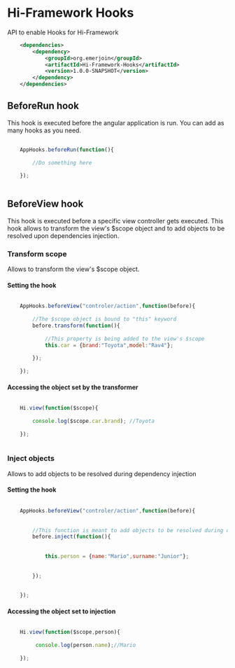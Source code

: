 # Hi-Framework Hooks
API to enable Hooks for Hi-Framework
```xml
    <dependencies>
        <dependency>
            <groupId>org.emerjoin</groupId>
            <artifactId>Hi-Framework-Hooks</artifactId>
            <version>1.0.0-SNAPSHOT</version>
        </dependency>
    </dependencies>
```



## BeforeRun hook
This hook is executed before the angular application is run. 
You can add as many hooks as you need. 
```javascript
    
    AppHooks.beforeRun(function(){
        
        //Do something here
    
    });
    
```

## BeforeView hook
This hook is executed before a specific view controller gets executed.
This hook allows to transform the view's $scope object and to add objects to
be resolved upon dependencies injection. 

### Transform scope
Allows to transform the view's $scope object. 
#### Setting the hook
```javascript

    AppHooks.beforeView("controler/action",function(before){
        
        //The $scope object is bound to "this" keyword
        before.transform(function(){
        
            //This property is being added to the view's $scope
            this.car = {brand:"Toyota",model:"Rav4"};
        
        });
    
    });
```
#### Accessing the object set by the transformer
```javascript

    Hi.view(function($scope){
    
        console.log($scope.car.brand); //Toyota
    
    });
    
```

### Inject objects
Allows to add objects to be resolved during dependency injection 

#### Setting the hook
```javascript

    AppHooks.beforeView("controler/action",function(before){
        
      
        //This function is meant to add objects to be resolved during dependency injection 
        before.inject(function(){
            
            
            this.person = {name:"Mario",surname:"Junior"};
           
        
        });
        
    
    });

```

#### Accessing the object set to injection
```javascript

    Hi.view(function($scope,person){
    
         console.log(person.name);//Mario
        
    });

```